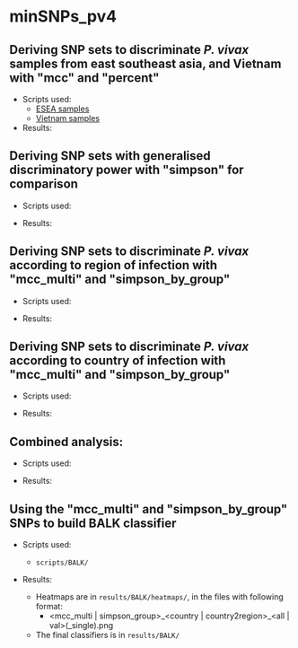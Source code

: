 # minSNPs_pv4

## Deriving SNP sets to discriminate _P. vivax_ samples from east southeast asia, and Vietnam with "mcc" and "percent"
- Scripts used:
    - [ESEA samples](scripts/)
    - [Vietnam samples](scripts/)
- Results:


## Deriving SNP sets with generalised discriminatory power with "simpson" for comparison
- Scripts used:

- Results:

## Deriving SNP sets to discriminate _P. vivax_ according to region of infection with "mcc_multi" and "simpson_by_group"
- Scripts used:

- Results:

## Deriving SNP sets to discriminate _P. vivax_ according to country of infection with "mcc_multi" and "simpson_by_group"
- Scripts used:

- Results:

## Combined analysis:
- Scripts used:

- Results:

## Using the "mcc_multi" and "simpson_by_group" SNPs to build BALK classifier
- Scripts used:
    - `scripts/BALK/`

- Results:
    - Heatmaps are in `results/BALK/heatmaps/`, in the files with following format:
        - <mcc_multi | simpson_group>\_<country | country2region>\_<all | val>(_single).png
    - The final classifiers is in `results/BALK/`